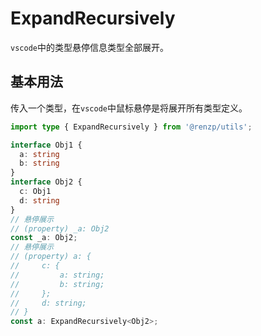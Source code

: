 # ExpandRecursively

`vscode`中的类型悬停信息类型全部展开。

## 基本用法

传入一个类型，在`vscode`中鼠标悬停是将展开所有类型定义。

```ts
import type { ExpandRecursively } from '@renzp/utils';

interface Obj1 {
  a: string
  b: string
}
interface Obj2 {
  c: Obj1
  d: string
}
// 悬停展示
// (property) _a: Obj2
const _a: Obj2;
// 悬停展示
// (property) a: {
//     c: {
//         a: string;
//         b: string;
//     };
//     d: string;
// }
const a: ExpandRecursively<Obj2>;
```
